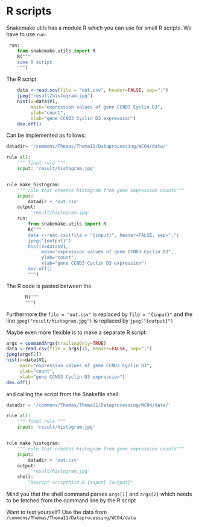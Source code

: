 # R scripts

Snakemake utils has a module R which you can use for small R scripts. We have to use `run:`

```python
 run:
    from snakemake.utils import R
    R("""
    some R script
    """)
```

The R script

```r
    data <-read.scv(file = "out.csv", header=FALSE, sep=";")
    jpeg("result/histogram.jpg")
    hist(x=data$V1, 
         main="expression values of gene CCND3 Cyclin D3",
         ylab="count",
         xlab="gene CCND3 Cyclin D3 expression")
    dev.off()
```

Can be implemented as follows:

```python
datadir= '/commons/Themas/Thema11/Dataprocessing/WC04/data/'

rule all:
    """ final rule """
    input: 'result/histogram.jpg'


rule make_histogram:
    """ rule that creates histogram from gene expression counts"""
    input:
        datadir + 'out.csv'
    output:
         'result/histogram.jpg'
    run:
        from snakemake.utils import R
        R("""
        data <-read.csv(file = "{input}", header=FALSE, sep=";")
        jpeg("{output}")
        hist(x=data$V1,
             main="expression values of gene CCND3 Cyclin D3",
             ylab="count",
             xlab="gene CCND3 Cyclin D3 expression")
        dev.off()
        """)
```

The R code is pasted between the

```python
       R("""
       """)
```

Furthermore the `file = "out.csv"` is replaced by `file = "{input}"` and the line `jpeg("result/histogram.jpg")` is replaced by `jpeg("{output}")`

Maybe even more flexible is to make a separate R script:

```r
args = commandArgs(trailingOnly=TRUE)
data <-read.csv(file = args[1], header=FALSE, sep=";")
jpeg(args[2])
hist(x=data$V1,
     main="expression values of gene CCND3 Cyclin D3",
     ylab="count",
     xlab="gene CCND3 Cyclin D3 expression")
dev.off()
```

and calling the script from the Snakefile shell:

```python
datadir = '/commons/Themas/Thema11/Dataprocessing/WC04/data/'

rule all:
    """ final rule """
    input: 'result/histogram.jpg'


rule make_histogram:
    """ rule that creates histogram from gene expression counts"""
    input:
        datadir + 'out.csv'
    output:
         'result/histogram.jpg'
    shell:
        "Rscript scripthist.R {input} {output}"
```

Mind you that the shell command parses `args[1]` and `args[2]` which needs to be fetched from the command line by the R script

Want to test yourself? Use the data from `/commons/Themas/Thema11/Dataprocessing/WC04/data`
